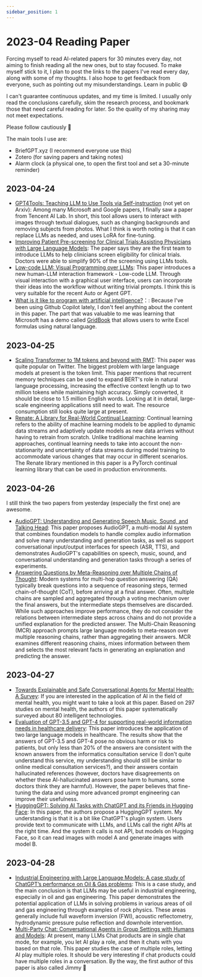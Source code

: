 ```yaml
---
sidebar_position: 1
---
```


# 2023-04 Reading Paper

Forcing myself to read AI-related papers for 30 minutes every day, not aiming to finish reading all the new ones, but to stay focused. To make myself stick to it, I plan to post the links to the papers I've read every day, along with some of my thoughts. I also hope to get feedback from everyone, such as pointing out my misunderstandings. Learn in public 😄

I can't guarantee continuous updates, and my time is limited. I usually only read the conclusions carefully, skim the research process, and bookmark those that need careful reading for later. So the quality of my sharing may not meet expectations.

Please follow cautiously 🤣

The main tools I use are:

- BriefGPT.xyz (I recommend everyone use this)
- Zotero (for saving papers and taking notes)
- Alarm clock (a physical one, to open the first tool and set a 30-minute reminder)

## 2023-04-24

- [GPT4Tools: Teaching LLM to Use Tools via Self-instruction](https://gpt4tools.github.io/) (not yet on Arxiv): Among many Microsoft and Google papers, I finally saw a paper from Tencent AI Lab. In short, this tool allows users to interact with images through textual dialogues, such as changing backgrounds and removing subjects from photos. What I think is worth noting is that it can replace LLMs as needed, and uses LoRA for fine-tuning.
- [Improving Patient Pre-screening for Clinical Trials:Assisting Physicians with Large Language Models](https://arxiv.org/pdf/2304.07396): The paper says they are the first team to introduce LLMs to help clinicians screen eligibility for clinical trials. Doctors were able to simplify 90% of the screening using LLMs tools.
- [Low-code LLM: Visual Programming over LLMs](https://arxiv.org/pdf/2304.08103.pdf): This paper introduces a new human-LLM interaction framework - Low-code LLM. Through visual interaction with a graphical user interface, users can incorporate their ideas into the workflow without writing trivial prompts. I think this is very suitable for the recent Auto or Agent GPT.
- [What is it like to program with artificial intelligence?](https://arxiv.org/pdf/2208.06213.pdf)：: Because I've been using Github Copilot lately, I don't feel anything about the content in this paper. The part that was valuable to me was learning that Microsoft has a demo called [GridBook](https://www.microsoft.com/en-us/research/project/gridbook/) that allows users to write Excel formulas using natural language.

## 2023-04-25

- [Scaling Transformer to 1M tokens and beyond with RMT](https://arxiv.org/pdf/2304.11062.pdf): This paper was quite popular on Twitter. The biggest problem with large language models at present is the token limit. This paper mentions that recurrent memory techniques can be used to expand BERT's role in natural language processing, increasing the effective context length up to two million tokens while maintaining high accuracy. Simply converted, it should be close to 1.5 million English words. Looking at it in detail, large-scale engineering applications still need to wait. The resource consumption still looks quite large at present.
- [Renate: A Library for Real-World Continual Learning](https://arxiv.org/pdf/2304.12067.pdf): Continual learning refers to the ability of machine learning models to be applied to dynamic data streams and adaptively update models as new data arrives without having to retrain from scratch. Unlike traditional machine learning approaches, continual learning needs to take into account the non-stationarity and uncertainty of data streams during model training to accommodate various changes that may occur in different scenarios. The Renate library mentioned in this paper is a PyTorch continual learning library that can be used in production environments.

## 2023-04-26

I still think the two papers from yesterday (especially the first one) are awesome.

- [AudioGPT: Understanding and Generating Speech,Music, Sound, and Talking Head](https://arxiv.org/pdf/2304.12995.pdf): This paper proposes AudioGPT, a multi-modal AI system that combines foundation models to handle complex audio information and solve many understanding and generation tasks, as well as support conversational input/output interfaces for speech (ASR, TTS), and demonstrates AudioGPT's capabilities on speech, music, sound, and conversational understanding and generation tasks through a series of experiments.
- [Answering Questions by Meta-Reasoning over Multiple Chains of Thought](https://arxiv.org/pdf/2304.13007.pdf): Modern systems for multi-hop question answering (QA) typically break questions into a sequence of reasoning steps, termed chain-of-thought (CoT), before arriving at a final answer. Often, multiple chains are sampled and aggregated through a voting mechanism over the final answers, but the intermediate steps themselves are discarded. While such approaches improve performance, they do not consider the relations between intermediate steps across chains and do not provide a unified explanation for the predicted answer. The Multi-Chain Reasoning (MCR) approach prompts large language models to meta-reason over multiple reasoning chains, rather than aggregating their answers. MCR examines different reasoning chains, mixes information between them and selects the most relevant facts in generating an explanation and predicting the answer.

## 2023-04-27

- [Towards Explainable and Safe Conversational Agents for Mental Health: A Survey](https://arxiv.org/pdf/2304.13191.pdf): If you are interested in the application of AI in the field of mental health, you might want to take a look at this paper. Based on 297 studies on mental health, the authors of this paper systematically surveyed about 80 intelligent technologies.
- [Evaluation of GPT-3.5 and GPT-4 for supporting real-world information needs in healthcare delivery](https://arxiv.org/pdf/2304.13714.pdf): This paper introduces the application of two large language models in healthcare. The results show that the answers of GPT-3.5 and GPT-4 pose no obvious harm or risk to patients, but only less than 20% of the answers are consistent with the known answers from the informatics consultation service (I don't quite understand this service, my understanding should still be similar to online medical consultation services?), and their answers contain hallucinated references (however, doctors have disagreements on whether these AI-hallucinated answers pose harm to humans, some doctors think they are harmful). However, the paper believes that fine-tuning the data and using more advanced prompt engineering can improve their usefulness.
- [HuggingGPT: Solving AI Tasks with ChatGPT and its Friends in Hugging Face](https://arxiv.org/pdf/2303.17580.pdf): In this paper, the authors propose a HuggingGPT system. My understanding is that it is a bit like ChatGPT's plugin system. Users provide text to communicate with LLMs, and LLMs call the right APIs at the right time. And the system it calls is not API, but models on Hugging Face, so it can read images with model A and generate images with model B.

## 2023-04-28

- [Industrial Engineering with Large Language Models: A case study of ChatGPT’s performance on Oil & Gas problems](https://arxiv.org/pdf/2304.14354.pdf): This is a case study, and the main conclusion is that LLMs may be useful in industrial engineering, especially in oil and gas engineering. This paper demonstrates the potential application of LLMs in solving problems in various areas of oil and gas engineering through examples of rock physics. These areas generally include full waveform inversion (FWI), acoustic reflectometry, hydrodynamic pressure pulse reflection and downhole intervention.
- [Multi-Party Chat: Conversational Agents in Group Settings with Humans and Models](https://arxiv.org/pdf/2304.13835.pdf): At present, many LLMs Chat products are in single chat mode, for example, you let AI play a role, and then it chats with you based on that role. This paper studies the case of multiple roles, letting AI play multiple roles. It should be very interesting if chat products could have multiple roles in a conversation. By the way, the first author of this paper is also called Jimmy 🤣
